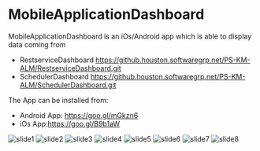 # MobileApplicationDashboard
MobileApplicationDashboard is an iOs/Android app which is able to display data coming from 
 - RestserviceDashboard https://github.houston.softwaregrp.net/PS-KM-ALM/RestserviceDashboard.git
 - SchedulerDashboard https://github.houston.softwaregrp.net/PS-KM-ALM/SchedulerDashboard.git

The App can be installed from:
 - Android App: https://goo.gl/mGkzn6
 - iOs App:https://goo.gl/B9b1aW


![slide1](https://github.houston.softwaregrp.net/HPE-SWS-ALM/MobileApplicationDashboard/blob/master/slide/Slide1.PNG)
![slide2](https://github.houston.softwaregrp.net/HPE-SWS-ALM/MobileApplicationDashboard/blob/master/slide/Slide2.PNG)
![slide3](https://github.houston.softwaregrp.net/HPE-SWS-ALM/MobileApplicationDashboard/blob/master/slide/Slide3.PNG)
![slide4](https://github.houston.softwaregrp.net/HPE-SWS-ALM/MobileApplicationDashboard/blob/master/slide/Slide4.PNG)
![slide5](https://github.houston.softwaregrp.net/HPE-SWS-ALM/MobileApplicationDashboard/blob/master/slide/Slide5.PNG)
![slide6](https://github.houston.softwaregrp.net/HPE-SWS-ALM/MobileApplicationDashboard/blob/master/slide/Slide6.PNG)
![slide7](https://github.houston.softwaregrp.net/HPE-SWS-ALM/MobileApplicationDashboard/blob/master/slide/Slide7.PNG)
![slide8](https://github.houston.softwaregrp.net/HPE-SWS-ALM/MobileApplicationDashboard/blob/master/slide/Slide8.PNG)

